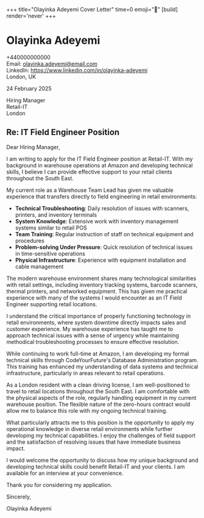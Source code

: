 +++
title="Olayinka Adeyemi Cover Letter" 
time=0 
emoji="📝" 
[build]
render='never'
+++

# Olayinka Adeyemi

+440000000000  
Email: olayinka.adeyemi@email.com  
LinkedIn: https://www.linkedin.com/in/olayinka-adeyemi  
London, UK

24 February 2025

Hiring Manager  
Retail-IT  
London

## Re: IT Field Engineer Position

Dear Hiring Manager,

I am writing to apply for the IT Field Engineer position at Retail-IT. With my background in warehouse operations at Amazon and developing technical skills, I believe I can provide effective support to your retail clients throughout the South East.

My current role as a Warehouse Team Lead has given me valuable experience that transfers directly to field engineering in retail environments:

- **Technical Troubleshooting**: Daily resolution of issues with scanners, printers, and inventory terminals
- **System Knowledge**: Extensive work with inventory management systems similar to retail POS
- **Team Training**: Regular instruction of staff on technical equipment and procedures
- **Problem-solving Under Pressure**: Quick resolution of technical issues in time-sensitive operations
- **Physical Infrastructure**: Experience with equipment installation and cable management

The modern warehouse environment shares many technological similarities with retail settings, including inventory tracking systems, barcode scanners, thermal printers, and networked equipment. This has given me practical experience with many of the systems I would encounter as an IT Field Engineer supporting retail locations.

I understand the critical importance of properly functioning technology in retail environments, where system downtime directly impacts sales and customer experience. My warehouse experience has taught me to approach technical issues with a sense of urgency while maintaining methodical troubleshooting processes to ensure effective resolution.

While continuing to work full-time at Amazon, I am developing my formal technical skills through CodeYourFuture's Database Administration program. This training has enhanced my understanding of data systems and technical infrastructure, particularly in areas relevant to retail operations.

As a London resident with a clean driving license, I am well-positioned to travel to retail locations throughout the South East. I am comfortable with the physical aspects of the role, regularly handling equipment in my current warehouse position. The flexible nature of the zero-hours contract would allow me to balance this role with my ongoing technical training.

What particularly attracts me to this position is the opportunity to apply my operational knowledge in diverse retail environments while further developing my technical capabilities. I enjoy the challenges of field support and the satisfaction of resolving issues that have immediate business impact.

I would welcome the opportunity to discuss how my unique background and developing technical skills could benefit Retail-IT and your clients. I am available for an interview at your convenience.

Thank you for considering my application.

Sincerely,

Olayinka Adeyemi

